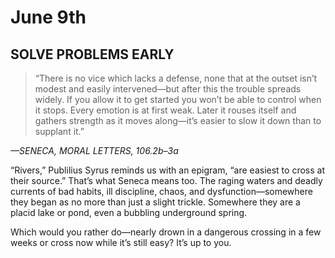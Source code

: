 # June 9th
## SOLVE PROBLEMS EARLY

> “There is no vice which lacks a defense, none that at the outset isn’t modest and easily intervened—but after this the trouble spreads widely. If you allow it to get started you won’t be able to control when it stops. Every emotion is at first weak. Later it rouses itself and gathers strength as it moves along—it’s easier to slow it down than to supplant it.”

*—SENECA, MORAL LETTERS, 106.2b–3a*

“Rivers,” Publilius Syrus reminds us with an epigram, “are easiest to cross at their source.” That’s what Seneca means too. The raging waters and deadly currents of bad habits, ill discipline, chaos, and dysfunction—somewhere they began as no more than just a slight trickle. Somewhere they are a placid lake or pond, even a bubbling underground spring.

Which would you rather do—nearly drown in a dangerous crossing in a few weeks or cross now while it’s still easy? It’s up to you.

